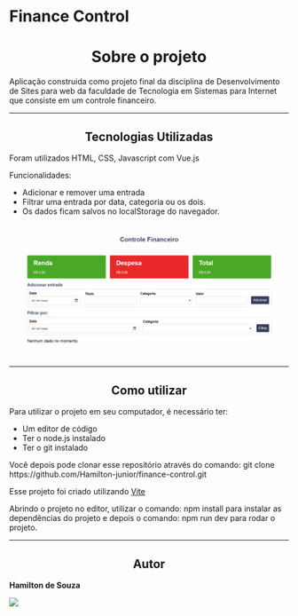 # Finance Control

<h1 align="center">Sobre o projeto</h1>
<p>Aplicação construida como projeto final da disciplina de Desenvolvimento de Sites para web da faculdade de Tecnologia em Sistemas para Internet que consiste em um controle financeiro.</p>

<hr>
<h2 align="center">Tecnologias Utilizadas</h2>

<p>Foram utilizados HTML, CSS, Javascript com Vue.js</p>

<p>Funcionalidades:</p>
<ul>
  <li>Adicionar e remover uma entrada</li>
  <li>Filtrar uma entrada por data, categoria ou os dois.</li>
  <li>Os dados ficam salvos no localStorage do navegador.</li>
</ul>
<br>
<img src="./src/assets/demonstracao.gif" alt="Demonstração do projeto sendo executado.">
<hr>
<h2 align="center">Como utilizar</h2>
<p> Para utilizar o projeto em seu computador, é necessário ter: </p>
<ul>
  <li> Um editor de código</li>
  <li> Ter o node.js instalado</li>
  <li> Ter o git instalado </li>
</ul>

<p> Você depois pode clonar esse repositório através do comando: git clone https://github.com/Hamilton-junior/finance-control.git </p>

<p> Esse projeto foi criado utilizando <a href="https://vitejs.dev/guide/"> Vite </a>

<p> Abrindo o projeto no editor, utilizar o comando: npm install para instalar as dependências do projeto e depois o comando: npm run dev para rodar o projeto. </p>

<hr>

<h2 align="center">Autor</h2>

<strong> Hamilton de Souza </strong>
<br>

<a href="https://www.linkedin.com/in/hamilton-junior-34451018a/" target="_blank"><img src="https://img.shields.io/badge/Linkedin-blue?style=for-the-badge&logo=Linkedin"></a>
